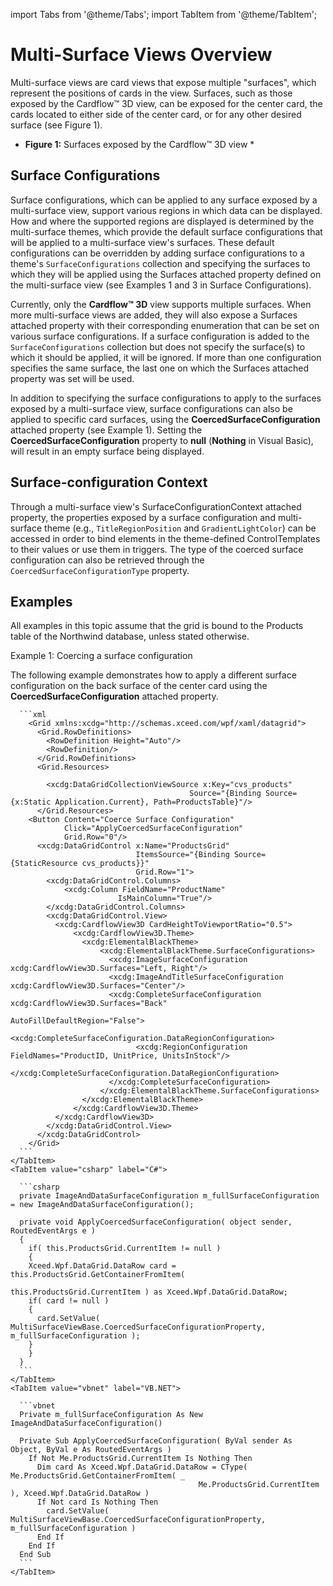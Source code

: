 import Tabs from '@theme/Tabs';
import TabItem from '@theme/TabItem';

# Multi-Surface Views Overview

Multi-surface views are card views that expose multiple "surfaces", which represent the positions of cards in the view. Surfaces, such as those exposed by the Cardflow™ 3D view, can be exposed for the center card, the cards located to either side of the center card, or for any other desired surface (see Figure 1).



* **Figure 1:** Surfaces exposed by the Cardflow™ 3D view *

## Surface Configurations
Surface configurations, which can be applied to any surface exposed by a multi-surface view, support various regions in which data can be displayed. How and where the supported regions are displayed is determined by the multi-surface themes, which provide the default surface configurations that will be applied to a multi-surface view's surfaces. These default configurations can be overridden by adding surface configurations to a theme's `SurfaceConfigurations` collection and specifying the surfaces to which they will be applied using the Surfaces attached property defined on the multi-surface view (see Examples 1 and 3 in Surface Configurations).

Currently, only the **Cardflow™ 3D** view supports multiple surfaces. When more multi-surface views are added, they will also expose a Surfaces attached property with their corresponding enumeration that can be set on various surface configurations.
If a surface configuration is added to the `SurfaceConfigurations` collection but does not specify the surface(s) to which it should be applied, it will be ignored. If more than one configuration specifies the same surface, the last one on which the Surfaces attached property was set will be used.

In addition to specifying the surface configurations to apply to the surfaces exposed by a multi-surface view, surface configurations can also be applied to specific card surfaces, using the **CoercedSurfaceConfiguration** attached property (see Example 1). Setting the **CoercedSurfaceConfiguration** property to **null** (**Nothing** in Visual Basic), will result in an empty surface being displayed.

## Surface-configuration Context
Through a multi-surface view's SurfaceConfigurationContext attached property, the properties exposed by a surface configuration and multi-surface theme (e.g., `TitleRegionPosition` and `GradientLightColor`) can be accessed in order to bind elements in the theme-defined ControlTemplates to their values or use them in triggers. The type of the coerced surface configuration can also be retrieved through the `CoercedSurfaceConfigurationType` property.

## Examples
All examples in this topic assume that the grid is bound to the Products table of the Northwind database, unless stated otherwise.

Example 1: Coercing a surface configuration

The following example demonstrates how to apply a different surface configuration on the back surface of the center card using the **CoercedSurfaceConfiguration** attached property.

<Tabs>
    <TabItem value="xaml" label="XAML" default>

      ```xml
        <Grid xmlns:xcdg="http://schemas.xceed.com/wpf/xaml/datagrid">     
          <Grid.RowDefinitions>
            <RowDefinition Height="Auto"/>
            <RowDefinition/>
          </Grid.RowDefinitions>
          <Grid.Resources>
            
            <xcdg:DataGridCollectionViewSource x:Key="cvs_products"
                                            Source="{Binding Source={x:Static Application.Current}, Path=ProductsTable}"/>
          </Grid.Resources>
        <Button Content="Coerce Surface Configuration"
                Click="ApplyCoercedSurfaceConfiguration"
                Grid.Row="0"/>
          <xcdg:DataGridControl x:Name="ProductsGrid"
                                ItemsSource="{Binding Source={StaticResource cvs_products}}"
                                Grid.Row="1">
            <xcdg:DataGridControl.Columns>
                <xcdg:Column FieldName="ProductName"
                            IsMainColumn="True"/>
            </xcdg:DataGridControl.Columns>
            <xcdg:DataGridControl.View>
              <xcdg:CardflowView3D CardHeightToViewportRatio="0.5">
                  <xcdg:CardflowView3D.Theme>
                    <xcdg:ElementalBlackTheme>
                        <xcdg:ElementalBlackTheme.SurfaceConfigurations>
                          <xcdg:ImageSurfaceConfiguration xcdg:CardflowView3D.Surfaces="Left, Right"/>
                          <xcdg:ImageAndTitleSurfaceConfiguration xcdg:CardflowView3D.Surfaces="Center"/>
                          <xcdg:CompleteSurfaceConfiguration xcdg:CardflowView3D.Surfaces="Back"
                                                              AutoFillDefaultRegion="False">
                              <xcdg:CompleteSurfaceConfiguration.DataRegionConfiguration>
                                <xcdg:RegionConfiguration FieldNames="ProductID, UnitPrice, UnitsInStock"/>
                              </xcdg:CompleteSurfaceConfiguration.DataRegionConfiguration>                      
                          </xcdg:CompleteSurfaceConfiguration>
                        </xcdg:ElementalBlackTheme.SurfaceConfigurations>
                    </xcdg:ElementalBlackTheme>
                  </xcdg:CardflowView3D.Theme>
              </xcdg:CardflowView3D>           
            </xcdg:DataGridControl.View>
          </xcdg:DataGridControl>
        </Grid>
      ```
    </TabItem>
    <TabItem value="csharp" label="C#">

      ```csharp
      private ImageAndDataSurfaceConfiguration m_fullSurfaceConfiguration = new ImageAndDataSurfaceConfiguration();

      private void ApplyCoercedSurfaceConfiguration( object sender, RoutedEventArgs e )
      {
        if( this.ProductsGrid.CurrentItem != null )
        {
        Xceed.Wpf.DataGrid.DataRow card = this.ProductsGrid.GetContainerFromItem(
                                              this.ProductsGrid.CurrentItem ) as Xceed.Wpf.DataGrid.DataRow;
        if( card != null )
        {
          card.SetValue( MultiSurfaceViewBase.CoercedSurfaceConfigurationProperty, m_fullSurfaceConfiguration );
        }
        }
      }
      ```
    </TabItem>
    <TabItem value="vbnet" label="VB.NET">

      ```vbnet
      Private m_fullSurfaceConfiguration As New ImageAndDataSurfaceConfiguration()

      Private Sub ApplyCoercedSurfaceConfiguration( ByVal sender As Object, ByVal e As RoutedEventArgs )
        If Not Me.ProductsGrid.CurrentItem Is Nothing Then
          Dim card As Xceed.Wpf.DataGrid.DataRow = CType( Me.ProductsGrid.GetContainerFromItem( _
                                              Me.ProductsGrid.CurrentItem ), Xceed.Wpf.DataGrid.DataRow )
          If Not card Is Nothing Then
            card.SetValue( MultiSurfaceViewBase.CoercedSurfaceConfigurationProperty, m_fullSurfaceConfiguration )
          End If
        End If
      End Sub
      ```
    </TabItem>
  </Tabs>